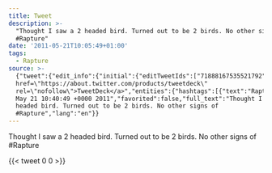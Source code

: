 ```yaml
---
title: Tweet
description: >-
  "Thought I saw a 2 headed bird. Turned out to be 2 birds. No other signs of
  #Rapture"
date: '2011-05-21T10:05:49+01:00'
tags:
  - Rapture
source: >-
  {"tweet":{"edit_info":{"initial":{"editTweetIds":["71888167535521792"],"editableUntil":"2011-05-21T11:40:49.415Z","editsRemaining":"5","isEditEligible":true}},"retweeted":false,"source":"<a
  href=\"https://about.twitter.com/products/tweetdeck\"
  rel=\"nofollow\">TweetDeck</a>","entities":{"hashtags":[{"text":"Rapture","indices":["75","83"]}],"symbols":[],"user_mentions":[],"urls":[]},"display_text_range":["0","83"],"favorite_count":"0","id_str":"71888167535521792","truncated":false,"retweet_count":"0","id":"71888167535521792","created_at":"Sat
  May 21 10:40:49 +0000 2011","favorited":false,"full_text":"Thought I saw a 2
  headed bird. Turned out to be 2 birds. No other signs of
  #Rapture","lang":"en"}}
---
```

Thought I saw a 2 headed bird. Turned out to be 2 birds. No other signs of #Rapture
    
{{< tweet 0 0 >}}
    
